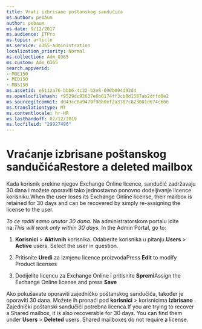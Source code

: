 ```yaml
---
title: Vrati izbrisane poštanskog sandučića
ms.author: pebaum
author: pebaum
ms.date: 9/12/2017
ms.audience: ITPro
ms.topic: article
ms.service: o365-administration
localization_priority: Normal
ms.collection: Adm_O365
ms.custom: Adm_O365
search.appverid:
- MOE150
- MED150
- MBS150
ms.assetid: e6112a76-bbb6-4c22-b2e6-690b004d92d4
ms.openlocfilehash: f9529dc92637e6b6174ff3cb8d1587ab2dffd0e2
ms.sourcegitcommit: dd43cc0a9470f98b8ef2a3787c823801d674c666
ms.translationtype: MT
ms.contentlocale: hr-HR
ms.lasthandoff: 02/12/2019
ms.locfileid: "29927496"
---
```

# <a name="restore-a-deleted-mailbox"></a><span data-ttu-id="72cd4-102">Vraćanje izbrisane poštanskog sandučića</span><span class="sxs-lookup"><span data-stu-id="72cd4-102">Restore a deleted mailbox</span></span>

<span data-ttu-id="72cd4-103">Kada korisnik prekine njegov Exchange Online licence, sandučić zadržavaju 30 dana i možete oporaviti tako jednostavno ponovno dodeljivanje licence korisniku.</span><span class="sxs-lookup"><span data-stu-id="72cd4-103">When the user loses its Exchange Online license, their mailbox is retained for 30 days and can be recovered by simply re-assigning the license to the user.</span></span>
  
 <span data-ttu-id="72cd4-p101">*To će raditi samo unutar 30 dana.*  Na administratorskom portalu idite na:</span><span class="sxs-lookup"><span data-stu-id="72cd4-p101">*This will work only within 30 days.*  In the Admin Portal, go to:</span></span> 
  
1. <span data-ttu-id="72cd4-p102">**Korisnici** \> **Aktivnih** korisnika. Odaberite korisnika u pitanju.</span><span class="sxs-lookup"><span data-stu-id="72cd4-p102">**Users** \> **Active** users. Select the user in question.</span></span> 
    
2. <span data-ttu-id="72cd4-108">Pritisnite **Uredi** za izmjenu licence proizvoda</span><span class="sxs-lookup"><span data-stu-id="72cd4-108">Press **Edit** to modify Product licenses</span></span> 
    
3. <span data-ttu-id="72cd4-109">Dodijelite licencu za Exchange Online i pritisnite **Spremi**</span><span class="sxs-lookup"><span data-stu-id="72cd4-109">Assign the Exchange Online license and press **Save**</span></span>
    
<span data-ttu-id="72cd4-p103">Ako pokušavate oporaviti zajedničko poštanskog sandučića, također je oporaviti 30 dana. Možete ih pronaći pod **korisnici** \> korisnicima **Izbrisano** . Zajednički poštanski sandučići potrebna licenca.</span><span class="sxs-lookup"><span data-stu-id="72cd4-p103">If you are trying to recover a Shared mailbox, it is also recoverable for 30 days. You can find them under **Users** \> **Deleted** users. Shared mailboxes do not require a license.</span></span> 
  

